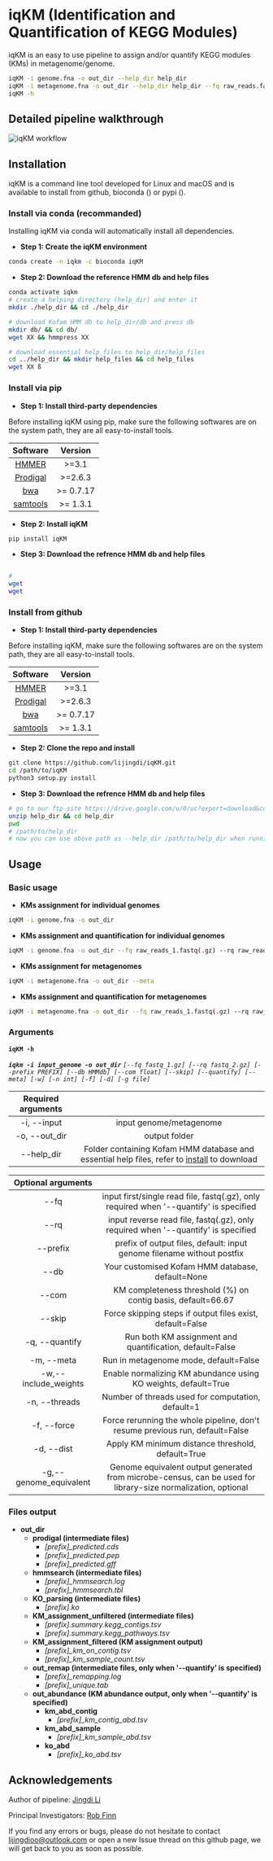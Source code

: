 # iqKM (Identification and Quantification of KEGG Modules)

iqKM is an easy to use pipeline to assign and/or quantify KEGG modules (KMs) in metagenome/genome.

```bash
iqKM -i genome.fna -o out_dir --help_dir help_dir
iqKM -i metagenome.fna -o out_dir --help_dir help_dir --fq raw_reads.fastq(.gz) --meta --quantify
iqKM -h
```

## Detailed pipeline walkthrough

![iqKM workflow](https://github.com/lijingdi/iqKM/blob/master/iqkm_workflow.jpg)

## Installation

iqKM is a command line tool developed for Linux and macOS and is available to install from github, bioconda () or pypi ().


### Install via conda (recommanded)

Installing iqKM via conda will automatically install all dependencies. 

* **Step 1: Create the iqKM environment**
```bash
conda create -n iqkm -c bioconda iqKM
```

* **Step 2: Download the reference HMM db and help files**
```bash
conda activate iqkm
# create a helping directory (help_dir) and enter it
mkdir ./help_dir && cd ./help_dir

# download Kofam HMM db to help_dir/db and press db
mkdir db/ && cd db/
wget XX && hmmpress XX

# download essential help_files to help_dir/help_files
cd ../help_dir && mkdir help_files && cd help_files
wget XX ß
```

### Install via pip
* **Step 1: Install third-party dependencies**

Before installing iqKM using pip, make sure the following softwares are on the system path, they are all easy-to-install tools. 

|    Software     | Version  |
|:---------------:|:---------------:| 
| [HMMER](http://hmmer.org/documentation.html) | >=3.1 |
| [Prodigal](https://github.com/hyattpd/Prodigal) | >=2.6.3 | 
| [bwa](https://github.com/lh3/bwa) | >= 0.7.17 |
| [samtools](http://www.htslib.org/download/) |  >= 1.3.1 | 


* **Step 2: Install iqKM**
```bash
pip install iqKM
```

* **Step 3: Download the refrence HMM db and help files**
```bash

#
wget 
wget
```


### Install from github
* **Step 1: Install third-party dependencies**

Before installing iqKM, make sure the following softwares are on the system path, they are all easy-to-install tools. 

|    Software     | Version  | 
|:---------------:|:---------------:|
| [HMMER](http://hmmer.org/documentation.html) | >=3.1 | 
| [Prodigal](https://github.com/hyattpd/Prodigal) | >=2.6.3 |
| [bwa](https://github.com/lh3/bwa) | >= 0.7.17 | 
| [samtools](http://www.htslib.org/download/) |  >= 1.3.1 | 


* **Step 2: Clone the repo and install**
```bash
git clone https://github.com/lijingdi/iqKM.git
cd /path/to/iqKM
python3 setup.py install
```

* **Step 3: Download the refrence HMM db and help files**
```bash
# go to our ftp site https://drive.google.com/u/0/uc?export=download&confirm=H3_U&id=1_Kxhox_hqrs7c_fVD8LC8mbwf4vp0ehX and download help_dir.zip
unzip help_dir && cd help_dir
pwd
# /path/to/help_dir
# now you can use above path as --help_dir /path/to/help_dir when running iqkm
```



## Usage
### Basic usage
* **KMs assignment for individual genomes**
```bash
iqKM -i genome.fna -o out_dir
```
* **KMs assignment and quantification for individual genomes**
```bash
iqKM -i genome.fna -o out_dir --fq raw_reads_1.fastq(.gz) --rq raw_reads_2.fastq(.gz) --quantify
```

* **KMs assignment for metagenomes**
```bash
iqKM -i metagenome.fna -o out_dir --meta
```
* **KMs assignment and quantification for metagenomes**
```bash
iqKM -i metagenome.fna -o out_dir --fq raw_reads_1.fastq(.gz) --rq raw_reads_2.fastq(.gz) --meta --quantify
```

### Arguments

**`iqKM -h`**

***`iqkm -i input_genome -o out_dir`*** 
*`[--fq fastq_1.gz] [--rq fastq_2.gz] [--prefix PREFIX] [--db HMMdb] [--com float] [--skip] [--quantify] [--meta] [-w] [-n int] [-f] [-d] [-g file]`*


| Required arguments        |     |
|:---------------:|:---------------:|
| -i, --input | input genome/metagenome |
| -o, --out_dir | output folder |
| --help_dir | Folder containing Kofam HMM database and essential help files, refer to [install](https://github.com/lijingdi/iqKM#installation) to download |


| Optional arguments         |     |
|:---------------:|:---------------:|
| --fq | input first/single read file, fastq(.gz), only required when '--quantify' is specified|
| --rq | input reverse read file, fastq(.gz), only required when '--quantify' is specified|
| --prefix | prefix of output files, default: input genome filename without postfix|
| --db | Your customised Kofam HMM database, default=None |
| --com | KM completeness threshold (%) on contig basis, default=66.67 |
| --skip | Force skipping steps if output files exist, default=False |
| -q, --quantify | Run both KM assignment and quantification, default=False |
| -m, --meta | Run in metagenome mode, default=False |
| -w,--include_weights | Enable normalizing KM abundance using KO weights, default=True |
| -n, --threads | Number of threads used for computation, default=1 |
| -f, --force | Force rerunning the whole pipeline, don't resume previous run, default=False |
| -d, --dist | Apply KM minimum distance threshold, default=True |
| -g,--genome_equivalent | Genome equivalent output generated from microbe-census, can be used for library-size normalization, optional |

### Files output
* **out_dir**
    * **prodigal (intermediate files)** 
        * *[prefix]_predicted.cds*
        * *[prefix]_predicted.pep*
        * *[prefix]_predicted.gff*
    * **hmmsearch (intermediate files)**
        * *[prefix]_hmmsearch.log*
        * *[prefix]_hmmsearch.tbl*
    * **KO_parsing (intermediate files)**
        * *[prefix].ko*
    * **KM_assignment_unfiltered (intermediate files)**
        * *[prefix].summary.kegg_contigs.tsv*
        * *[prefix].summary.kegg_pathways.tsv*
    * **KM_assignment_filtered (KM assignment output)**
        * *[prefix]_km_on_contig.tsv*
        * *[prefix]_km_sample_count.tsv*
    * **out_remap (intermediate files, only when '--quantify' is specified)**
        * *[prefix]_remapping.log*
        * *[prefix]_unique.tab*
    * **out_abundance (KM abundance output, only when '--quantify' is specified)**
        * **km_abd_contig**
           * *[prefix]_km_contig_abd.tsv*
        * **km_abd_sample**
           * *[prefix]_km_sample_abd.tsv*
        * **ko_abd**
           * *[prefix]_ko_abd.tsv*


## Acknowledgements
Author of pipeline: [Jingdi Li](https://github.com/lijingdi/)

Principal Investigators: [Rob Finn](https://www.ebi.ac.uk/about/people/rob-finn)

If you find any errors or bugs, please do not hesitate to contact lijingdioo@outlook.com or open a new Issue thread on this github page, we will get back to you as soon as possible.
